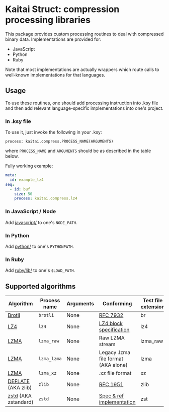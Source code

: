 # Kaitai Struct: compression processing libraries

This package provides custom processing routines to deal with
compressed binary data. Implementations are provided for:

* JavaScript
* Python
* Ruby

Note that most implementations are actually wrappers which route calls
to well-known implementations for that languages.

## Usage

To use these routines, one should add processing instruction into
.ksy file and then add relevant language-specific implementations
into one's project.

### In .ksy file

To use it, just invoke the following in your .ksy:

```
process: kaitai.compress.PROCESS_NAME(ARGUMENTS)
```

where `PROCESS_NAME` and `ARGUMENTS` should be as described in the table below.

Fully working example:

```yaml
meta:
  id: example_lz4
seq:
  - id: buf
    size: 50
    process: kaitai.compress.lz4
```

### In JavaScript / Node

Add [javascript/](https://github.com/kaitai-io/kaitai_compress/tree/master/javascript) to one's `NODE_PATH`.

### In Python

Add [python/](https://github.com/kaitai-io/kaitai_compress/tree/master/python) to one's `PYTHONPATH`.

### In Ruby

Add [ruby/lib/](https://github.com/kaitai-io/kaitai_compress/tree/master/ruby/lib/) to one's `$LOAD_PATH`.

## Supported algorithms

| Algorithm | Process name | Arguments | Conforming | Test file extension |
| - | - | - | - | - |
| [Brotli](https://en.wikipedia.org/wiki/Brotli) | `brotli` | None | [RFC 7932](https://datatracker.ietf.org/doc/html/rfc7932) | br |
| [LZ4](https://en.wikipedia.org/wiki/LZ4_(compression_algorithm)) | `lz4` | None | [LZ4 block specification](https://lz4.github.io/lz4/lz4_Block_format.md) | lz4 |
| [LZMA](https://en.wikipedia.org/wiki/Lempel%E2%80%93Ziv%E2%80%93Markov_chain_algorithm) | `lzma_raw` | None | Raw LZMA stream | lzma_raw |
| [LZMA](https://en.wikipedia.org/wiki/Lempel%E2%80%93Ziv%E2%80%93Markov_chain_algorithm) | `lzma_lzma` | None | Legacy .lzma file format (AKA alone) | lzma |
| [LZMA](https://en.wikipedia.org/wiki/Lempel%E2%80%93Ziv%E2%80%93Markov_chain_algorithm) | `lzma_xz` | None | .xz file format | xz |
| [DEFLATE](https://en.wikipedia.org/wiki/DEFLATE) (AKA zlib) | `zlib` | None | [RFC 1951](https://tools.ietf.org/html/rfc1951) | zlib |
| [zstd](https://zstd.net) (AKA zstandard) | `zstd` | None | [Spec & ref implementation](http://facebook.github.io/zstd/zstd_manual.html) | zst |
